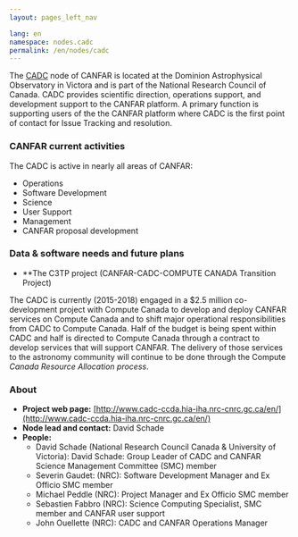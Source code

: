 ```yaml
---
layout: pages_left_nav

lang: en
namespace: nodes.cadc
permalink: /en/nodes/cadc
---
```


<!-- Content start -->


The [CADC](http://www.cadc-ccda.hia-iha.nrc-cnrc.gc.ca/en/) node of CANFAR is located at the Dominion Astrophysical Observatory in Victora and is part of the National Research Council of Canada. CADC provides scientific direction, operations support, and development support to the CANFAR platform. A primary function is supporting users of the the CANFAR platform where CADC is the first point of contact for Issue Tracking and resolution.



### CANFAR current activities

The CADC is active in nearly all areas of CANFAR:


* Operations
* Software Development
* Science
* User Support
* Management
* CANFAR proposal development

### Data & software needs and future plans

* **The C3TP project (CANFAR-CADC-COMPUTE CANADA Transition Project)

The CADC is currently (2015-2018) engaged in a $2.5 million co-development project with Compute Canada to develop and deploy CANFAR services on Compute Canada and to shift major operational responsibilities from CADC to Compute Canada. Half of the budget is being spent within CADC and half is directed to Compute Canada through a contract to develop services that will support CANFAR. The delivery of those services to the astronomy community will continue to be done through the Compute _Canada Resource Allocation process_.

### About

* **Project web page:** [http://www.cadc-ccda.hia-iha.nrc-cnrc.gc.ca/en/](http://www.cadc-ccda.hia-iha.nrc-cnrc.gc.ca/en/)
* **Node lead and contact:** David Schade
* **People:**
  * David Schade (National Research Council Canada & University of Victoria): David Schade: Group Leader of CADC and CANFAR Science Management Committee (SMC) member
  * Severin Gaudet: (NRC): Software Development Manager and Ex Officio SMC member
  * Michael Peddle (NRC): Project Manager and Ex Officio SMC member
  * Sebastien Fabbro (NRC): Science Computing Specialist, SMC member and CANFAR user support
  * John Ouellette (NRC): CADC and CANFAR Operations Manager






<!-- Content end -->
